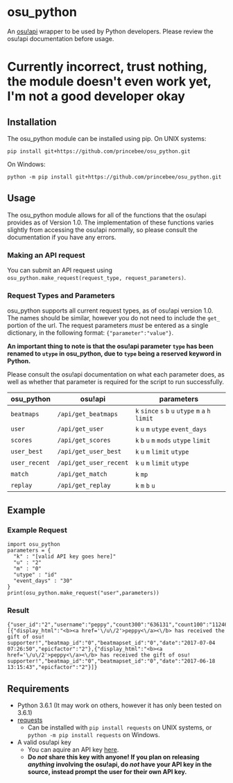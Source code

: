 # osu_python
An [osu!api](https://github.com/ppy/osu-api) wrapper to be used by Python developers. Please review the osu!api documentation before usage.

# Currently incorrect, trust nothing, the module doesn't even work yet, I'm not a good developer okay

## Installation
The osu_python module can be installed using pip.
On UNIX systems:
```
pip install git+https://github.com/princebee/osu_python.git
```
On Windows:
```
python -m pip install git+https://github.com/princebee/osu_python.git
```

## Usage
The osu_python module allows for all of the functions that the osu!api provides as of Version 1.0. The implementation of these functions varies slightly from accessing the osu!api normally, so please consult the documentation if you have any errors.

### Making an API request
You can submit an API request using `osu_python.make_request(request_type, request_parameters)`.

### Request Types and Parameters
osu_python supports all current request types, as of osu!api version 1.0. The names should be similar, however you do not need to include the `get_` portion of the url. The request parameters *must* be entered as a single dictionary, in the following format: `{"parameter":"value"}`.

**An important thing to note is that the osu!api parameter `type` has been renamed to `utype` in osu_python, due to `type` being a reserved keyword in Python.**

Please consult the osu!api documentation on what each parameter does, as well as whether that parameter is required for the script to run successfully.

| osu_python | osu!api | parameters |
| ---------- | ------- | ---------- |
| `beatmaps` | `/api/get_beatmaps` | `k` `since` `s` `b` `u` `utype` `m` `a` `h` `limit` |
| `user` | `/api/get_user` | `k` `u` `m` `utype` `event_days` |
| `scores` | `/api/get_scores` | `k` `b` `u` `m` `mods` `utype` `limit` |
| `user_best` | `/api/get_user_best` | `k` `u` `m` `limit` `utype` |
| `user_recent` | `/api/get_user_recent` | `k` `u` `m` `limit` `utype` |
| `match` | `/api/get_match` | `k` `mp` |
| `replay` | `/api/get_replay` | `k` `m` `b` `u` |

## Example

### Example Request
```
import osu_python
parameters = {
  "k" : "[valid API key goes here]"
  "u" : "2"
  "m" : "0"
  "utype" : "id"
  "event_days" : "30"
}
print(osu_python.make_request("user",parameters))
```
### Result
```
{"user_id":"2","username":"peppy","count300":"636131","count100":"112461","count50":"23127","playcount":"7072","ranked_score":"412018739","total_score":"1828993065","pp_rank":"243738","level":"65.2278","pp_raw":"757.745","accuracy":"96.67955017089844","count_rank_ss":"16","count_rank_s":"68","count_rank_a":"109","country":"AU","pp_country_rank":"5683","events":[{"display_html":"<b><a href='\/u\/2'>peppy<\/a><\/b> has received the gift of osu! supporter!","beatmap_id":"0","beatmapset_id":"0","date":"2017-07-04 07:26:50","epicfactor":"2"},{"display_html":"<b><a href='\/u\/2'>peppy<\/a><\/b> has received the gift of osu! supporter!","beatmap_id":"0","beatmapset_id":"0","date":"2017-06-18 13:15:43","epicfactor":"2"}]}
```

## Requirements
- Python 3.6.1 (It may work on others, however it has only been tested on 3.6.1)
- [requests](http://docs.python-requests.org/en/master/)
  - Can be installed with `pip install requests` on UNIX systems, or `python -m pip install requests` on Windows.
- A valid osu!api key
  - You can aquire an API key [here](https://osu.ppy.sh/p/api/).
  - **Do *not* share this key with anyone! If you plan on releasing *anything* involving the osu!api, do *not* have your API key in the source, instead prompt the user for their own API key.**
